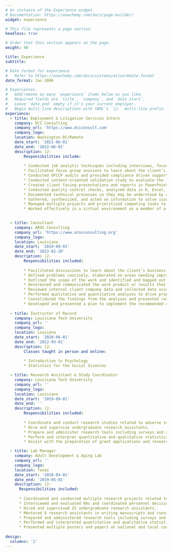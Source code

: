 ```yaml
---
# An instance of the Experience widget.
# Documentation: https://wowchemy.com/docs/page-builder/
widget: experience

# This file represents a page section.
headless: true

# Order that this section appears on the page.
weight: 40

title: Experience
subtitle:

# Date format for experience
#   Refer to https://wowchemy.com/docs/customization/#date-format
date_format: Jan 2006

# Experiences.
#   Add/remove as many `experience` items below as you like.
#   Required fields are `title`, `company`, and `date_start`.
#   Leave `date_end` empty if it's your current employer.
#   Begin multi-line descriptions with YAML's `|2-` multi-line prefix.
experience:
  - title: Employment & Litigation Services Intern
    company: DCI Consulting
    company_url: 'https://www.dciconsult.com'
    company_logo:
    location: Washington DC/Remote
    date_start: '2021-06-01'
    date_end: '2022-06-01'
    description: |2-
        Responsibilities include:
        
        * Conducted job analytic techniques including interviews, focus groups, and surveys to identify critical work components for use in assessment development and validation efforts, workforce gap analyses, and position evaluations
        * Facilitated focus group sessions to learn about the client’s business challenges and existing technologies to identify existing problems and inefficiencies 
        * Conducted OFCCP audits and provided compliance driven support through selection process reviews to understand and evaluate organizational needs and potential risk areas
        * Conducted content-oriented validation study to evaluate the job-relatedness of assessments and selection instruments
        * Created client facing presentations and reports in PowerPoint and Word
        * Conducted quality control checks, analyzed data in R, Excel, and SPSS
        * Documented technical processes so they may be understood by a nontechnical audience
        * Gathered, synthesized, and acted on information to solve issues using effective critical thinking skills
        * Managed multiple projects and prioritized competing tasks to meet tight deadlines
        * Worked effectively in a virtual environment as a member of a team and with significant autonomy, self-discipline, and organization skills

      
  - title: Consultant
    company: AROS Consulting 
    company_url: 'https://www.arosconsulting.org'
    company_logo:
    location: Louisiana
    date_start: '2019-09-01'
    date_end: '2022-01-20'
    description: |2-
        Responsibilities included:
        
        * Facilitated discussions to learn about the client’s business challenges and technologies to identify existing problems and inefficiencies.
        * Defined problems concisely, elaborated on areas needing improvement, and hypothesized proposed solutions.
        * Outlined the scope of the work and identified and mapped out schedules, milestones, and required resources to meet the project objectives.
        * Determined and communicated the work product or results that were to be delivered to the client upon project completion.
        * Reviewed internal client company data and collected data using various methods such as interviewing company personnel and administering surveys.
        * Performed qualitative and quantitative analyses to drive proposed solutions.
        * Consolidated the findings from the analyses and presented recommendations to the client; provide feedback to company stakeholders.
        * Developed and presented a plan to implement the recommended changes; followed up with the client to ensure the provided solution is working.
    
  - title: Instructor of Record
    company: Louisiana Tech University
    company_url: ''
    company_logo:
    location: Lousiana
    date_start: '2020-06-01'
    date_end: '2022-03-01'
    description: |2-
        Classes taught in person and online: 
    
        * Introduction to Psychology
        * Statistics for the Social Sciences

  - title: Research Assistant & Study Coordinator
    company: Louisiana Tech University
    company_url: ''
    company_logo: 
    location: Louisiana
    date_start: '2019-09-01'
    date_end: ''
    description: |2-
        Responsibilities included:
        
        * Coordinate and conduct research studies related to adverse impact, diversity & inclusion, and psychometrics. 
        * Hire and supervise undergraduate research assistants. 
        * Prepare and administer research tools including surveys and assessments. 
        * Perform and interpret quantitative and qualitative statistical data analyses using software including SPSS and R 
        * Assist with the preparation of grant applications and research reports

  - title: Lab Manager
    company: Adult Development & Aging Lab
    company_url: ''
    company_logo: 
    location: Texas
    date_start: '2018-04-01'
    date_end: '2019-05-01'
    description: |2-
      Responsibilities included:
      
      * Coordinated and conducted multiple research projects related to emotional labor, compassion fatigue, and generational differences. 
      * Interviewed and evaluated RAs and coordinated personnel decisions with lab director.  
      * Hired and supervised 25 undergraduate research assistants. 
      * Mentored 8 research assistants in writing manuscripts and running statistical analyses.
      * Prepared and administered research tools including surveys and assessments. 
      * Performed and interpreted quantitative and qualitative statistical data analyses using software including SPSS and R. 
      * Presented multiple posters and papers at national and local conferences. 
    
design:
  columns: '2'
---
```

